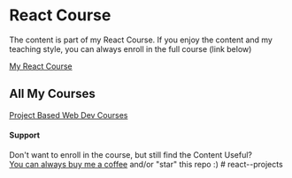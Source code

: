 # React Course

The content is part of my React Course. If you enjoy the content and my teaching style, you can always enroll in the full course (link below)

[My React Course](https://www.udemy.com/course/react-tutorial-and-projects-course/?referralCode=FEE6A921AF07E2563CEF)

## All My Courses

[Project Based Web Dev Courses](https://www.johnsmilga.com/)

#### Support

Don't want to enroll in the course, but still find the Content Useful?<br>
[You can always buy me a coffee](https://www.buymeacoffee.com/johnsmilga) and/or "star" this repo :)
#   r e a c t - - p r o j e c t s  
 